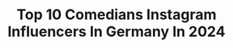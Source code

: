 ---
title: Top 10 Comedians Instagram Influencers In Germany In 2024
description: >-
  Find top comedians Instagram influencers in Germany in 2024. Most popular hashtags: #comedy #germany #satire #berlin.
platform: Instagram
hits: 73
text_top: See the most popular Instagram profiles on inBeat.
text_bottom: Our platform aggregates 73 Instagram influencers like this in Germany for you to contact.
profiles:
  - username: "oliverpolakofficial"
    fullname: >-
      Oliver Polak
    bio: >-
      Comedian
    location: "Germany"
    followers: 64519
    engagement: 134
    commentsToLikes: 0.031247
    id: ck14ktnmqr9jb0i19236o9ssf
    verified: true
    hashtags: "#radioshow, #tiktokindia, #interview, #meme"
  - username: "thedanielerizzo"
    fullname: >-
      Daniele Rizzo
    bio: >-
      🇪🇺 [Actor | Showman] Schauspieler | Moderator | Comedian | Synchron Berlin | Köln 🇩🇪🇮🇹🇺🇸 Action | Drama | Comedy | Horror | Comics
    location: "Germany"
    followers: 44479
    engagement: 2529
    commentsToLikes: 0.024629
    id: ck5bvl2rtjvg90i110iy0hkyh
    verified: true
    hashtags: "#ecasting, #schauspiel, #marionhaackcasting, #serie"
  - username: "negah_amirii"
    fullname: >-
      Nelly Amiri
    bio: >-
      Standup Comedianne🎤| Eigene Show: ARDMediathek📺| Anfragen: Negah@ogp.rocks Neue Folge Never Ever jetzt hier👇🏼
    location: "Germany"
    followers: 148592
    engagement: 483
    commentsToLikes: 0.038626
    id: ck5hclywkirdz0i11rz1nckp2
    verified: false
    hashtags: "#lustig, #deutschland, #fyp, #humor"
  - username: "abdulchahin"
    fullname: >-
      Abdul Kader Chahin
    bio: >-
      Comedian & Satiriker Podcast @nympheundsoehne | @brennpunkt_podcast Showtermine ⬇️ "ACHTE JETZT!" Anfragen an: eva@kaderschmiede-booking.de
    location: "Germany"
    followers: 47447
    engagement: 1278
    commentsToLikes: 0.017750
    id: clq9hyz5s7bhf0k08qyy791dr
    verified: false
    hashtags: "#satire, #comedy, #deutschland, #apache207"
  - username: "wurstaufschnitt"
    fullname: >-
      Lionel Koller
    bio: >-
      Comedian | DJ | Wurstware ⬇️ Tickets für mein Solo-Programm ⬇️
    location: "Germany"
    followers: 26916
    engagement: 1221
    commentsToLikes: 0.014761
    id: clq9hz23v7f5r0k08ft4xs1rp
    verified: false
    hashtags: "#pride, #satire, #bammagazin, #comedian"
  - username: "niiella_official"
    fullname: >-
      NIIELLA DANKWAH-COFFIE
    bio: >-
      Artist👩🏾‍🎨•Song Writer🎶•Vocal Coach 🎤 VGMA Best Female Vocalist Of The Year 2022 BET Sunday Best X Top 10 Finalist 🎉 Part-Time Comedian😉 3/4 🇬🇭 1/4 🇳🇬
    location: "Germany"
    followers: 71171
    engagement: 435
    commentsToLikes: 0.036281
    id: cky3njezggwpz0j23mx26biai
    verified: false
    hashtags: "#niiellacollection, #unleashed2024, #worshipleader, #maryland"
  - username: "janphilippzymny"
    fullname: >-
      Jan Philipp Zymny
    bio: >-
      Autor und Comedian Neues Programm ab September ⬇️Tickets für meine Tour⬇️
    location: "Germany"
    followers: 18284
    engagement: 491
    commentsToLikes: 0.019262
    id: ck5hn7kvvncrn0i11rnk7p9ur
    verified: false
    hashtags: "#deutschecomedy, #eltern, #comedy, #kinder"
  - username: "jurassicaparka"
    fullname: >-
      Jurassica Parka
    bio: >-
      Dragqueen + Comedian📍Berlin TikTok: @thejurassicaparka YouTube: @jurassicaparka Website: www.jurassicaparka.com
    location: "Germany"
    followers: 18675
    engagement: 323
    commentsToLikes: 0.034454
    id: ck6titt1b1exb0j71s3gqh92m
    verified: false
    hashtags: "#nasamma, #storytelling, #jurassicaparka, #dragqueen"
  - username: "interventionrachel"
    fullname: >-
      Rachel Intervention
    bio: >-
      Drag Queen | Germany 🙆 Lipsyncerin mit Leidenschaft. Stand-Up-Comedian. Moderateuse. Vegan. 📍𝗕𝗘𝗥𝗟𝗜𝗡 Booking: rachelintervention@gmail.com
    location: "Germany"
    followers: 4777
    engagement: 1380
    commentsToLikes: 0.120139
    id: ck5bxo9qho3di0i11k1ey65lv
    verified: false
    hashtags: "#show, #drag, #follow, #rpdr"
  - username: "oezcancosar"
    fullname: >-
      Özcan Cosar
    bio: >-
      🪩Comedian 🎙Podcaster 📁 Anfragen: info@mts-gmbh.com ⬇️ Tickets für meine Live Show
    location: "Germany"
    followers: 243845
    engagement: 243
    commentsToLikes: 0.035870
    id: ck5hlspmeksdq0i11bzklyuaq
    verified: true
    hashtags: "#podcast, #comedy, #bratwurstundbaklava, #oezcancosar"
---